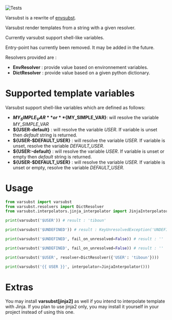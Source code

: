![Tests](https://github.com/tiboun/varsubst/workflows/tests/badge.svg)

Varsubst is a rewrite of [envsubst](https://github.com/ashafer01/python-envsubst).

Varsubst render templates from a string with a given resolver.

Currently varsubst support shell-like variables.

Entry-point has currently been removed. It may be added in the future.

Resolvers provided are :
- **EnvResolver** : provide value based on environnement variables.
- **DictResolver** : provide value based on a given python dictionary.

# Supported template variables

Varsubst support shell-like variables which are defined as follows:
- **$MY_SIMPLE_VAR** or **${MY_SIMPLE_VAR}**: will resolve the variable *MY_SIMPLE_VAR*
- **${USER-default}** : will resolve the variable *USER*. If variable is unset then *default* string is returned.
- **${USER-$DEFAULT_USER}** : will resolve the variable *USER*. If variable is unset, resolve the variable *DEFAULT_USER*.
- **${USER:-default}** : will resolve the variable *USER*. If variable is unset or empty then *default* string is returned.
- **${USER-$DEFAULT_USER}** : will resolve the variable *USER*. If variable is unset or empty, resolve the variable *DEFAULT_USER*.

# Usage

```python
from varsubst import varsubst
from varsubst.resolvers import DictResolver
from varsubst.interpolators.jinja_interpolator import JinjaInterpolator

print(varsubst('$USER')) # result : 'tiboun'

print(varsubst('$UNDEFINED')) # result : KeyUnresolvedException('UNDEFINED')

print(varsubst('$UNDEFINED', fail_on_unresolved=False)) # result : ''

print(varsubst('$UNDEFINED', fail_on_unresolved=False)) # result : ''

print(varsubst('$USER', resolver=DictResolver({'USER': 'tiboun'})))

print(varsubst('{{ USER }}', interpolator=JinjaInterpolator()))
```

# Extras

You may install **varsubst[jinja2]** as well if you intend to interpolate template with Jinja.
If you plan to use jinja2 only, you may install it yourself in your project instead of using this one.
